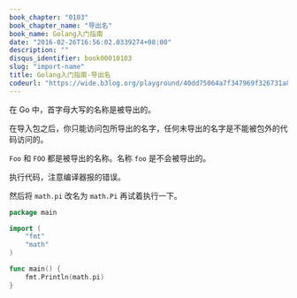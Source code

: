 ```yaml
---
book_chapter: "0103"
book_chapter_name: "导出名"
book_name: Golang入门指南
date: "2016-02-26T16:56:02.0339274+08:00"
description: ""
disqus_identifier: book00010103
slug: "import-name"
title: Golang入门指南-导出名
codeurl: "https://wide.b3log.org/playground/40dd75064a7f347969f326731a895ae9.go"
---
```


在 Go 中，首字母大写的名称是被导出的。

在导入包之后，你只能访问包所导出的名字，任何未导出的名字是不能被包外的代码访问的。

`Foo` 和 `FOO` 都是被导出的名称。名称 `foo` 是不会被导出的。

执行代码，注意编译器报的错误。

然后将 `math.pi` 改名为 `math.Pi` 再试着执行一下。

```go
package main

import (
	"fmt"
	"math"
)

func main() {
	fmt.Println(math.pi)
}

```

